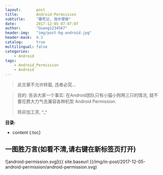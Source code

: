 ```yaml
---
layout:       post
title:        Android-Permission
subtitle:     "要死记, 按步骤做"
date:         2017-12-05 07:07:07
author:       "Guang1234567"
header-img:   "img/post-bg-android.jpg"
header-mask:  0.3
catalog:      true
multilingual: false
categories:
    - Android
tags:
    - Android_Permission
    - Android
---
```


> 此文章不允许转载, 违者必究...

> 目的:  告诉大家一个事实:
>在Android团队只有小猫小狗两三只的情况, 就不要花费大力气去兼容各种机型 Android Permission.
>
>除非加工资,  ^_^

**目录:**

* content
{:toc}

## 一图胜万言(如看不清,请右键在新标签页打开)

![android-permission.svg]({{ site.baseurl }}/img/in-post/2017-12-05-android-permission/android-permission.svg)


